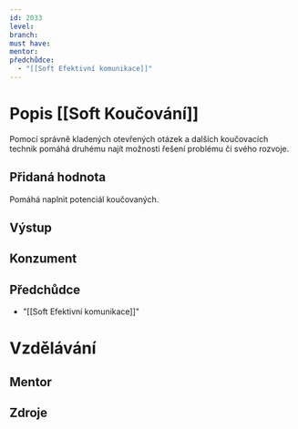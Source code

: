 ```yaml
---
id: 2033
level: 
branch: 
must have: 
mentor: 
předchůdce: 
  - "[[Soft Efektivní komunikace]]"
---
```



# Popis [[Soft Koučování]]
Pomocí správně kladených otevřených otázek a dalších koučovacích technik pomáhá druhému najít možnosti řešení problému či svého rozvoje.

## Přidaná hodnota
Pomáhá naplnit potenciál koučovaných.

## Výstup


## Konzument


## Předchůdce

  - "[[Soft Efektivní komunikace]]"

# Vzdělávání


## Mentor


## Zdroje